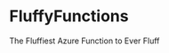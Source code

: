 # FluffyFunctions
The Fluffiest Azure Function to Ever Fluff


<!-- Security scan triggered at 2025-09-02 01:57:13 -->